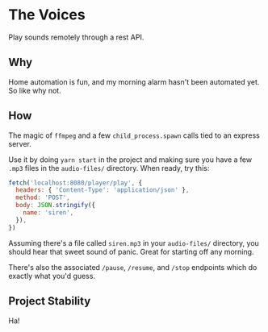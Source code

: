 # The Voices
Play sounds remotely through a rest API.

## Why
Home automation is fun, and my morning alarm hasn't been automated yet. So like why not.

## How
The magic of `ffmpeg` and a few `child_process.spawn` calls tied to an express server.

Use it by doing `yarn start` in the project and making sure you have a few `.mp3` files in the `audio-files/` directory. When ready, try this:

```js
fetch('localhost:8080/player/play', {
  headers: { 'Content-Type': 'application/json' },
  method: 'POST',
  body: JSON.stringify({
    name: 'siren',
  }),
})
```

Assuming there's a file called `siren.mp3` in your `audio-files/` directory, you should hear that sweet sound of panic. Great for starting off any morning.

There's also the associated `/pause`, `/resume`, and `/stop` endpoints which do exactly what you'd guess.

## Project Stability
Ha!
